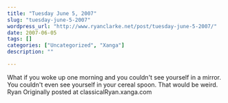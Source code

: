 ```yaml
---
title: "Tuesday June 5, 2007"
slug: "tuesday-june-5-2007"
wordpress_url: "http://www.ryanclarke.net/post/tuesday-june-5-2007/"
date: 2007-06-05
tags: []
categories: ["Uncategorized", "Xanga"]
description: ""

---
```


What if you woke up one morning and you couldn't see yourself in a mirror. You couldn't even see yourself in your cereal spoon. That would be weird.
Ryan
Originally posted at classicalRyan.xanga.com
